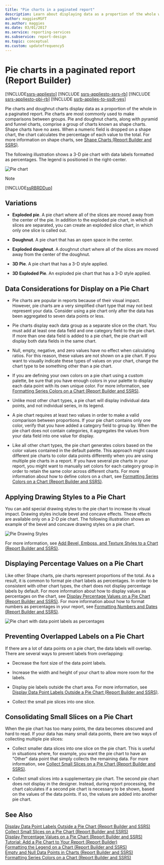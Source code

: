 ```yaml
---
title: "Pie charts in a paginated report"
description: Learn about displaying data as a proportion of the whole with the use of pie charts and doughnut charts in Report Builder.
author: maggiesMSFT
ms.author: maggies
ms.date: 03/01/2017
ms.service: reporting-services
ms.subservice: report-design
ms.topic: conceptual
ms.custom: updatefrequency5
---
```

# Pie charts in a paginated report (Report Builder)

[!INCLUDE[ssrs-appliesto](../../includes/ssrs-appliesto.md)] [!INCLUDE [ssrs-appliesto-ssrs-rb](../../includes/ssrs-appliesto-ssrs-rb.md)] [!INCLUDE [ssrs-appliesto-pbi-rb](../../includes/ssrs-appliesto-pbi-rb.md)] [!INCLUDE [ssrb-applies-to-ssdt-yes](../../includes/ssrb-applies-to-ssdt-yes.md)]

  Pie charts and doughnut charts display data as a proportion of the whole in a paginated report. Pie charts are most commonly used to make comparisons between groups. Pie and doughnut charts, along with pyramid and funnel charts, comprise a group of charts known as shape charts. Shape charts have no axes. When a numeric field is dropped on a shape chart, the chart calculates the percentage of each value to the total. For more information on shape charts, see [Shape Charts &#40;Report Builder and SSRS&#41;](../../reporting-services/report-design/shape-charts-report-builder-and-ssrs.md).  
  
 The following illustration shows a 3-D pie chart with data labels formatted as percentages.  The legend is positioned in the right-center.  
  
 ![Pie chart](../../reporting-services/report-design/media/piechart.gif "Pie chart")  
  
> [!NOTE]  
>  [!INCLUDE[ssRBRDDup](../../includes/ssrbrddup-md.md)]  
  
## Variations  
  
-   **Exploded pie**. A pie chart where all of the slices are moved away from the center of the pie. In addition to the exploded pie chart, in which all slices are separated, you can create an exploded slice chart, in which only one slice is called out.  
  
-   **Doughnut**. A pie chart that has an open space in the center.  
  
-   **Exploded doughnut**. A doughnut chart where all of the slices are moved away from the center of the doughnut.  
  
-   **3D Pie**. A pie chart that has a 3-D style applied.  
  
-   **3D Exploded Pie**. An exploded pie chart that has a 3-D style applied.  
  
## Data Considerations for Display on a Pie Chart  
  
-   Pie charts are popular in reports because of their visual impact. However, pie charts are a very simplified chart type that may not best represent your data. Consider using a pie chart only after the data has been aggregated to seven data points or less.  
  
-   Pie charts display each data group as a separate slice on the chart. You must add at least one data field and one category field to the pie chart. If more than one data field is added to a pie chart, the pie chart will display both data fields in the same chart.  
  
-   Null, empty, negative, and zero values have no effect when calculating ratios. For this reason, these values are not shown on a pie chart. If you want to visually indicate these types of values on your chart, change the chart type to be something other than a pie chart.  
  
-   If you are defining your own colors on a pie chart using a custom palette, be sure that you have enough colors in your palette to display each data point with its own unique color. For more information, see [Formatting Series Colors on a Chart &#40;Report Builder and SSRS&#41;](../../reporting-services/report-design/formatting-series-colors-on-a-chart-report-builder-and-ssrs.md).  
  
-   Unlike most other chart types, a pie chart will display individual data points, and not individual series, in its legend.  
  
-   A pie chart requires at least two values in order to make a valid comparison between proportions. If your pie chart contains only one color, verify that you have added a category field to group by. When the pie chart does not contain categories, it aggregates the values from your data field into one value for display.  
  
-   Like all other chart types, the pie chart generates colors based on the color values contained in the default palette. This approach might cause different pie charts to color data points differently when you are using multiple pie charts in a report. If you have several pie charts in your report, you might want to manually set colors for each category group in order to retain the same color across different charts. For more information about how to define colors on a chart, see [Formatting Series Colors on a Chart &#40;Report Builder and SSRS&#41;](../../reporting-services/report-design/formatting-series-colors-on-a-chart-report-builder-and-ssrs.md).  
  
## Applying Drawing Styles to a Pie Chart  
 You can add special drawing styles to the pie chart to increase its visual impact. Drawing styles include bevel and concave effects. These effects are available only on a 2-D pie chart. The following illustration shows an example of the bevel and concave drawing styles on a pie chart.  
  
 ![Pie Drawing Styles](../../reporting-services/report-design/media/rs-piedrawingeffects-concave2.gif "Pie Drawing Styles")  
  
 For more information, see [Add Bevel, Emboss, and Texture Styles to a Chart &#40;Report Builder and SSRS&#41;](../../reporting-services/report-design/chart-effects-add-bevel-emboss-or-texture-report-builder.md).  
  
## Displaying Percentage Values on a Pie Chart  
 Like other Shape charts, pie charts represent proportions of the total. As a result, it is common to format pie chart labels as percentages. In order to be consistent with other chart types, the chart does not display percentage labels by default. For more information about how to display values as percentages on the chart, see [Display Percentage Values on a Pie Chart &#40;Report Builder and SSRS&#41;](../../reporting-services/report-design/display-percentage-values-on-a-pie-chart-report-builder-and-ssrs.md). For more information about how to format numbers as percentages in your report, see [Formatting Numbers and Dates &#40;Report Builder and SSRS&#41;](../../reporting-services/report-design/formatting-numbers-and-dates-report-builder-and-ssrs.md).  
  
 ![Pie chart with data point labels as percentages](../../reporting-services/report-design/media/rs-piechartpercentages.gif "Pie chart with data point labels as percentages")  
  
## Preventing Overlapped Labels on a Pie Chart  
 If there are a lot of data points on a pie chart, the data labels will overlap. There are several ways to prevent labels from overlapping:  
  
-   Decrease the font size of the data point labels.  
  
-   Increase the width and height of your chart to allow more room for the labels.  
  
-   Display pie labels outside the chart area. For more information, see [Display Data Point Labels Outside a Pie Chart &#40;Report Builder and SSRS&#41;](../../reporting-services/report-design/display-data-point-labels-outside-a-pie-chart-report-builder-and-ssrs.md).  
  
-   Collect the small pie slices into one slice.  
  
## Consolidating Small Slices on a Pie Chart  
 When the pie chart has too many points, the data becomes obscured and hard to read. If your data has many small data points, there are two ways of collecting multiple pie slices:  
  
-   Collect smaller data slices into one slice on the pie chart. This is useful in situations where, for example, you want the pie chart to have an "Other" data point that simply collects the remaining data. For more information, see [Collect Small Slices on a Pie Chart &#40;Report Builder and SSRS&#41;](../../reporting-services/report-design/collect-small-slices-on-a-pie-chart-report-builder-and-ssrs.md).  
  
-   Collect small slices into a supplementary pie chart. The second pie chart does not display in the designer. Instead, during report processing, the chart calculates if a second pie chart is necessary to be shown, based on the values of the data points. If so, the values are added into another pie chart.  
  
## See Also  
 [Display Data Point Labels Outside a Pie Chart &#40;Report Builder and SSRS&#41;](../../reporting-services/report-design/display-data-point-labels-outside-a-pie-chart-report-builder-and-ssrs.md)   
 [Collect Small Slices on a Pie Chart &#40;Report Builder and SSRS&#41;](../../reporting-services/report-design/collect-small-slices-on-a-pie-chart-report-builder-and-ssrs.md)   
 [Display Percentage Values on a Pie Chart &#40;Report Builder and SSRS&#41;](../../reporting-services/report-design/display-percentage-values-on-a-pie-chart-report-builder-and-ssrs.md)   
 [Tutorial: Add a Pie Chart to Your Report &#40;Report Builder&#41;](../../reporting-services/tutorial-add-a-pie-chart-to-your-report-report-builder.md)   
 [Formatting the Legend on a Chart &#40;Report Builder and SSRS&#41;](../../reporting-services/report-design/chart-legend-formatting-report-builder.md)   
 [Empty and Null Data Points in Charts &#40;Report Builder and SSRS&#41;](../../reporting-services/report-design/empty-and-null-data-points-in-charts-report-builder-and-ssrs.md)   
 [Formatting Series Colors on a Chart &#40;Report Builder and SSRS&#41;](../../reporting-services/report-design/formatting-series-colors-on-a-chart-report-builder-and-ssrs.md)  
  
  
